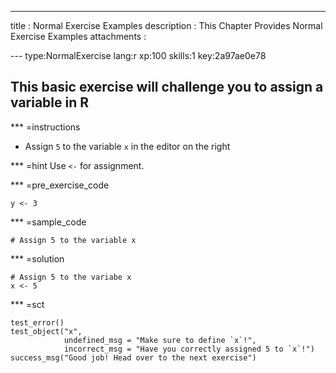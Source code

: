 ---
title       : Normal Exercise Examples
description : This Chapter Provides Normal Exercise Examples
attachments :
  




--- type:NormalExercise lang:r xp:100 skills:1 key:2a97ae0e78
## This basic exercise will challenge you to assign a variable in R



*** =instructions
- Assign `5` to the variable `x` in the editor on the right

*** =hint
Use `<-` for assignment.

*** =pre_exercise_code
```{r}
y <- 3
```

*** =sample_code
```{r}
# Assign 5 to the variable x
```

*** =solution
```{r}
# Assign 5 to the variabe x
x <- 5
```

*** =sct
```{r}
test_error()
test_object("x",
            undefined_msg = "Make sure to define `x`!",
            incorrect_msg = "Have you correctly assigned 5 to `x`!")
success_msg("Good job! Head over to the next exercise")
```

